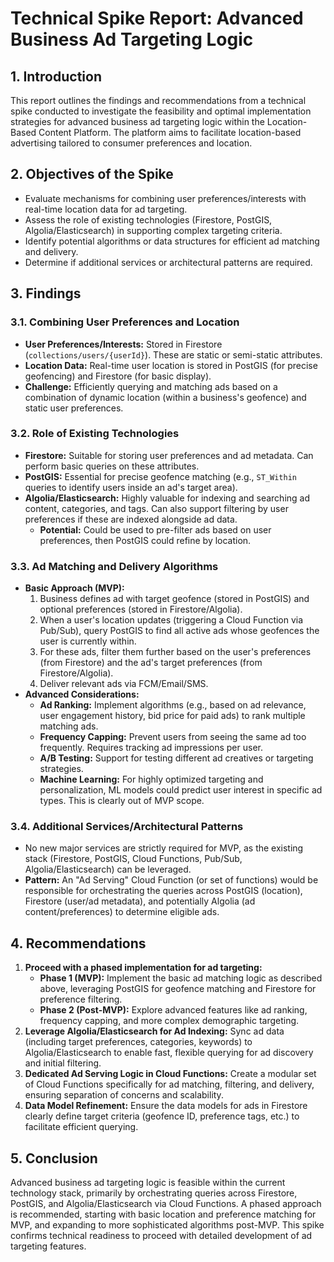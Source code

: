 # Technical Spike Report: Advanced Business Ad Targeting Logic

## 1. Introduction
This report outlines the findings and recommendations from a technical spike conducted to investigate the feasibility and optimal implementation strategies for advanced business ad targeting logic within the Location-Based Content Platform. The platform aims to facilitate location-based advertising tailored to consumer preferences and location.

## 2. Objectives of the Spike
*   Evaluate mechanisms for combining user preferences/interests with real-time location data for ad targeting.
*   Assess the role of existing technologies (Firestore, PostGIS, Algolia/Elasticsearch) in supporting complex targeting criteria.
*   Identify potential algorithms or data structures for efficient ad matching and delivery.
*   Determine if additional services or architectural patterns are required.

## 3. Findings

### 3.1. Combining User Preferences and Location
*   **User Preferences/Interests:** Stored in Firestore (`collections/users/{userId}`). These are static or semi-static attributes.
*   **Location Data:** Real-time user location is stored in PostGIS (for precise geofencing) and Firestore (for basic display).
*   **Challenge:** Efficiently querying and matching ads based on a combination of dynamic location (within a business's geofence) and static user preferences.

### 3.2. Role of Existing Technologies

*   **Firestore:** Suitable for storing user preferences and ad metadata. Can perform basic queries on these attributes.
*   **PostGIS:** Essential for precise geofence matching (e.g., `ST_Within` queries to identify users inside an ad's target area).
*   **Algolia/Elasticsearch:** Highly valuable for indexing and searching ad content, categories, and tags. Can also support filtering by user preferences if these are indexed alongside ad data.
    *   **Potential:** Could be used to pre-filter ads based on user preferences, then PostGIS could refine by location.

### 3.3. Ad Matching and Delivery Algorithms

*   **Basic Approach (MVP):**
    1.  Business defines ad with target geofence (stored in PostGIS) and optional preferences (stored in Firestore/Algolia).
    2.  When a user's location updates (triggering a Cloud Function via Pub/Sub), query PostGIS to find all active ads whose geofences the user is currently within.
    3.  For these ads, filter them further based on the user's preferences (from Firestore) and the ad's target preferences (from Firestore/Algolia).
    4.  Deliver relevant ads via FCM/Email/SMS.
*   **Advanced Considerations:**
    *   **Ad Ranking:** Implement algorithms (e.g., based on ad relevance, user engagement history, bid price for paid ads) to rank multiple matching ads.
    *   **Frequency Capping:** Prevent users from seeing the same ad too frequently. Requires tracking ad impressions per user.
    *   **A/B Testing:** Support for testing different ad creatives or targeting strategies.
    *   **Machine Learning:** For highly optimized targeting and personalization, ML models could predict user interest in specific ad types. This is clearly out of MVP scope.

### 3.4. Additional Services/Architectural Patterns

*   No new major services are strictly required for MVP, as the existing stack (Firestore, PostGIS, Cloud Functions, Pub/Sub, Algolia/Elasticsearch) can be leveraged.
*   **Pattern:** An "Ad Serving" Cloud Function (or set of functions) would be responsible for orchestrating the queries across PostGIS (location), Firestore (user/ad metadata), and potentially Algolia (ad content/preferences) to determine eligible ads.

## 4. Recommendations

1.  **Proceed with a phased implementation for ad targeting:**
    *   **Phase 1 (MVP):** Implement the basic ad matching logic as described above, leveraging PostGIS for geofence matching and Firestore for preference filtering.
    *   **Phase 2 (Post-MVP):** Explore advanced features like ad ranking, frequency capping, and more complex demographic targeting.
2.  **Leverage Algolia/Elasticsearch for Ad Indexing:** Sync ad data (including target preferences, categories, keywords) to Algolia/Elasticsearch to enable fast, flexible querying for ad discovery and initial filtering.
3.  **Dedicated Ad Serving Logic in Cloud Functions:** Create a modular set of Cloud Functions specifically for ad matching, filtering, and delivery, ensuring separation of concerns and scalability.
4.  **Data Model Refinement:** Ensure the data models for ads in Firestore clearly define target criteria (geofence ID, preference tags, etc.) to facilitate efficient querying.

## 5. Conclusion
Advanced business ad targeting logic is feasible within the current technology stack, primarily by orchestrating queries across Firestore, PostGIS, and Algolia/Elasticsearch via Cloud Functions. A phased approach is recommended, starting with basic location and preference matching for MVP, and expanding to more sophisticated algorithms post-MVP. This spike confirms technical readiness to proceed with detailed development of ad targeting features.
